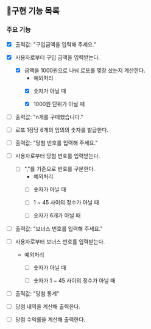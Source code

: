 ## 📝구현 기능 목록

### 주요 기능

- [x] 출력값: "구입금액을 입력해 주세요."  
- [x] 사용자로부터 구입 금액을 입력받는다.
  - [x] 금액을 1000원으로 나눠 로또를 몇장 샀는지 계산한다.
    * 예외처리
    - [x] 숫자가 아닐 때
    - [x] 1000원 단위가 아닐 때   
  

- [ ] 출력값: "n개를 구매했습니다."
- [ ] 로또 1장당 6개의 임의의 숫자를 발급한다.
  

- [ ] 출력값: "당첨 번호를 입력해 주세요."
- [ ] 사용자로부터 당첨 번호를 입력받는다.
  - [ ] ","를 기준으로 번호를 구분한다.
    * 예외처리
    - [ ] 숫자가 아닐 때
    - [ ] 1 ~ 45 사이의 정수가 아닐 때
    - [ ] 숫자가 6개가 아닐 때
  

- [ ] 출력값: "보너스 번호를 입력해 주세요."
- [ ] 사용자로부터 보너스 번호를 입력받는다.
    * 예외처리
      - [ ] 숫자가 아닐 때 
      - [ ] 숫자가 1 ~ 45 사이의 정수가 아닐 때
  

- [ ] 출력값: "당첨 통계"
- [ ] 당첨 내역을 계산해 출력한다.
- [ ] 당첨 수익률을 계산해 출력한다.
